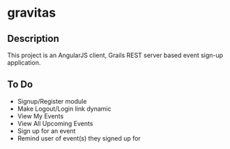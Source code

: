 gravitas
======================

## Description
This project is an AngularJS client, Grails REST server based event sign-up application.

## To Do

- Signup/Register module
- Make Logout/Login link dynamic
- View My Events
- View All Upcoming Events
- Sign up for an event
- Remind user of event(s) they signed up for